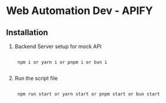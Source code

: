 # Web Automation Dev - APIFY

## Installation

1. Backend Server setup for mock API

    <code>
    npm i or yarn i or pnpm i or bun i
    </code>
    
2. Run the script file

    <code>
    npm run start or yarn start or pnpm start or bun start
    </code>

